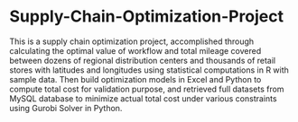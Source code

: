 # Supply-Chain-Optimization-Project
This is a supply chain optimization project, accomplished through calculating the optimal value of workflow and total mileage covered between dozens of regional distribution centers and thousands of retail stores with latitudes and longitudes using statistical computations in R with sample data. Then build optimization models in Excel and Python to compute total cost for validation purpose, and retrieved full datasets from MySQL database to minimize actual total cost under various constraints using Gurobi Solver in Python.
